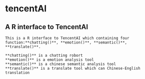 # tencentAI
## A R interface to TencentAI 
    This is a R interface to TencentAI which containing four function:**chatting()**, **emotion()**, **semantic()**, **translate()**. 

    **chatting()** is a chatting robort
    **emotion()** is a emotion analysis tool
    **semantic()** is a chinese semantic analysis tool 
    **translate()** is a translate tool which can Chinese-English translation

